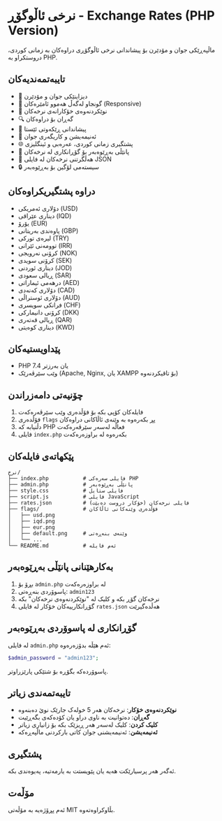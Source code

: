 # نرخی ئاڵوگۆڕ - Exchange Rates (PHP Version)

ماڵپەڕێکی جوان و مۆدێرن بۆ پیشاندانی نرخی ئاڵوگۆڕی دراوەکان بە زمانی کوردی، دروستکراو بە PHP.

## تایبەتمەندیەکان

- 🌟 دیزاینێکی جوان و مۆدێرن
- 📱 گونجاو لەگەڵ هەموو ئامێرەکان (Responsive)
- 🔄 نوێکردنەوەی خۆکارانەی نرخەکان
- 🔍 گەڕان بۆ دراوەکان
- 📅 پیشاندانی ڕێکەوتی ئێستا
- 🎨 ئەنیمەیشن و کاریگەری جوان
- 🌐 پشتگیری زمانی کوردی، عەرەبی و ئینگلیزی
- 🔧 پانێڵی بەڕێوەبەر بۆ گۆڕانکاری لە نرخەکان
- 💾 هەڵگرتنی نرخەکان لە فایلی JSON
- 🔒 سیستەمی لۆگین بۆ بەڕێوەبەر

## دراوە پشتگیریکراوەکان

- دۆلاری ئەمریکی (USD)
- دیناری عێراقی (IQD)
- یۆرۆ (EUR)
- پاوەندی بەریتانی (GBP)
- لیرەی تورکی (TRY)
- توومەنی ئێرانی (IRR)
- کرۆنی نەرویجی (NOK)
- کرۆنی سویدی (SEK)
- دیناری ئوردنی (JOD)
- ڕیالی سعودی (SAR)
- درهەمی ئیماراتی (AED)
- دۆلاری کەنەدی (CAD)
- دۆلاری ئوستراڵی (AUD)
- فرانکی سویسری (CHF)
- کرۆنی دانیمارکی (DKK)
- ڕیالی قەتەری (QAR)
- دیناری کوەیتی (KWD)

## پێداویستیەکان

- PHP 7.4 یان بەرزتر
- وێب سێرڤەرێک (Apache, Nginx, یان XAMPP بۆ تاقیکردنەوە)

## چۆنیەتی دامەزراندن

1. فایلەکان کۆپی بکە بۆ فۆڵدەری وێب سێرڤەرەکەت
2. فۆڵدەری `flags` پڕ بکەرەوە بە وێنەی ئاڵاکانی دراوەکان
3. دڵنیابە کە PHP فعاڵە لەسەر سێرڤەرەکەت
4. فایلی `index.php` بکەرەوە لە براوزەرەکەت

## پێکهاتەی فایلەکان

```
نرخ/
├── index.php           # فایلی سەرەکی PHP
├── admin.php           # پانێڵی بەڕێوەبەر
├── style.css           # فایلی ستایل
├── script.js           # فایلی JavaScript
├── rates.json          # فایلی نرخەکان (خۆکار دروست دەبێت)
├── flags/              # فۆڵدەری وێنەکانی ئاڵاکان
│   ├── usd.png
│   ├── iqd.png
│   ├── eur.png
│   ├── default.png     # وێنەی بنەڕەتی
│   └── ...
└── README.md           # ئەم فایلە
```

## بەکارهێنانی پانێڵی بەڕێوەبەر

1. بڕۆ بۆ `admin.php` لە براوزەرەکەت
2. پاسوۆردی بنەڕەتی: `admin123`
3. نرخەکان گۆڕ بکە و کلیک لە "نوێکردنەوەی نرخەکان" بکە
4. گۆڕانکارییەکان خۆکار لە فایلی `rates.json` هەڵدەگیرێت

## گۆڕانکاری لە پاسوۆردی بەڕێوەبەر

لە فایلی `admin.php` ئەم هێڵە بدۆزەرەوە:

```php
$admin_password = "admin123";
```

پاسوۆردەکە بگۆڕە بۆ شتێکی پارێزراوتر.

## تایبەتمەندی زیاتر

- **نوێکردنەوەی خۆکار**: نرخەکان هەر 5 خولەک جارێک نوێ دەبنەوە
- **گەڕان**: دەتوانیت بە ناوی دراو یان کۆدەکەی بگەڕێیت
- **کلیک کردن**: کلیک لەسەر هەر ڕیزێک بکە بۆ زانیاری زیاتر
- **ئەنیمەیشن**: ئەنیمەیشنی جوان کاتی بارکردنی ماڵپەڕەکە

## پشتگیری

ئەگەر هەر پرسیارێکت هەیە یان پێویستت بە یارمەتیە، پەیوەندی بکە.

## مۆڵەت

ئەم پڕۆژەیە بە مۆڵەتی MIT بڵاوکراوەتەوە.
